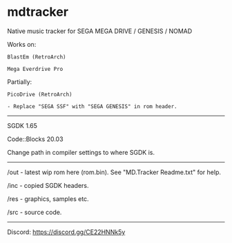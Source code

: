 # mdtracker
 Native music tracker for SEGA MEGA DRIVE / GENESIS / NOMAD
 
 Works on:
 
	BlastEm (RetroArch)
	
	Mega Everdrive Pro
	
 Partially:
 
	PicoDrive (RetroArch)
	
	- Replace "SEGA SSF" with "SEGA GENESIS" in rom header.
	
---

SGDK 1.65

Code::Blocks 20.03

Change path in compiler settings to where SGDK is.

---

/out - latest wip rom here (rom.bin). See "MD.Tracker Readme.txt" for help.

/inc - copied SGDK headers.

/res - graphics, samples etc.

/src - source code.

---

Discord: https://discord.gg/CE22HNNk5y
